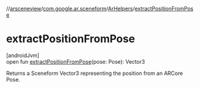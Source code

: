 //[arsceneview](../../../index.md)/[com.google.ar.sceneform](../index.md)/[ArHelpers](index.md)/[extractPositionFromPose](extract-position-from-pose.md)

# extractPositionFromPose

[androidJvm]\
open fun [extractPositionFromPose](extract-position-from-pose.md)(pose: Pose): Vector3

Returns a Sceneform Vector3 representing the position from an ARCore Pose.
